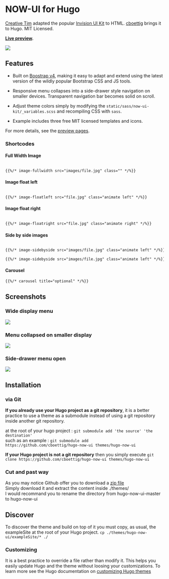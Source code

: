 # NOW-UI for Hugo

<!-- not sure why these work for creativetimofficial but not me...
[![version][version-badge]][CHANGELOG] [![license][license-badge]][LICENSE]
--> 

[Creative Tim](https://github.com/creativetimofficial/now-ui-kit) adapted the popular [Invision UI Kit](https://www.invisionapp.com/now)
to HTML. [cboettig](https://github.com/cboettig) brings it to Hugo.  MIT Licensed.

**[Live preview](https://cboettig.github.io/hugo-now-ui).**

![](https://github.com/cboettig/hugo-now-ui/blob/master/images/tn.png)



## Features

- Built on [Boostrap v4](https://getbootstrap.com), making it easy to adapt and extend using the latest version of the wildly popular Bootstrap CSS and JS tools.

- Responsive menu collapses into a side-drawer style navigation on smaller devices.  Transparent navigation bar becomes solid on scroll. 

- Adjust theme colors simply by modifying the `static/sass/now-ui-kit/_variables.scss` and recompiling CSS with `sass`. 

- Example includes three free MIT licensed templates and icons.

For more details, see the [preview pages](https://cboettig.github.io/hugo-now-ui).  

### Shortcodes 

#### Full Width Image


```md

{{%/* image-fullwidth src="images/file.jpg" class="" */%}}

```

#### Image float left 

```md

{{%/* image-floatleft src="file.jpg" class="animate left" */%}}

```

#### Image float right 

```md 

{{%/* image-floatright src="file.jpg" class="animate right" */%}}

```

#### Side by side images

```md

{{%/* image-sidebyside src="images/file.jpg" class="animate left" */%}}

{{%/* image-sidebyside src="images/file.jpg" class="animate left" */%}}

```


#### Carousel

```md
{{%/* carousel title="optional" */%}}
```


## Screenshots

### Wide display menu

![](https://github.com/cboettig/hugo-now-ui/blob/master/images/menu-wide.png)


### Menu collapsed on smaller display

![](https://github.com/cboettig/hugo-now-ui/blob/master/images/menu-collapse.png)

### Side-drawer menu open 

![](https://github.com/cboettig/hugo-now-ui/blob/master/images/sidemenu.png)



## Installation

### via Git
__If you already use your Hugo project as a git repository__, it is a better practice to use a theme as a submodule instead of using a git repository inside another git repository.

at the root of your hugo project : `git submodule add 'the source' 'the destination'`  
such as an example : `git submodule add https://github.com/cboettig/hugo-now-ui themes/hugo-now-ui`  

__If your Hugo project is not a git repository__ then you simply execute `git clone https://github.com/cboettig/hugo-now-ui themes/hugo-now-ui`

### Cut and past way
As you may notice Github offer you to download a [zip file](https://github.com/cboettig/hugo-now-ui/archive/master.zip)  
Simply download it and extract the content inside ./themes/  
I would recommand you to rename the directory from hugo-now-ui-master to hugo-now-ui

## Discover
To discover the theme and build on top of it you must copy, as usual, the exampleSite at the root of your Hugo project.  `cp ./themes/hugo-now-ui/exampleSite/* ./`  

### Customizing
It is a best practice to override a file rather than modify it. This helps you easily update Hugo and the theme without loosing your customizations. To learn more see the Hugo documentation on [customizing Hugo themes](https://gohugo.io/themes/customizing/)  
